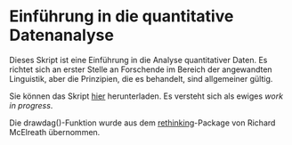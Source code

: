 # Einführung in die quantitative Datenanalyse
Dieses Skript ist eine Einführung in die Analyse quantitativer Daten. Es richtet
sich an erster Stelle an Forschende im Bereich der angewandten Linguistik, aber
die Prinzipien, die es behandelt, sind allgemeiner gültig.

Sie können das Skript [hier](https://github.com/janhove/statintro2024/raw/master/main.pdf) herunterladen.
Es versteht sich als ewiges _work in progress_.

Die drawdag()-Funktion wurde aus dem [rethinking](https://github.com/rmcelreath/rethinking/blob/master/R/drawdag.R)-Package von Richard McElreath übernommen.
